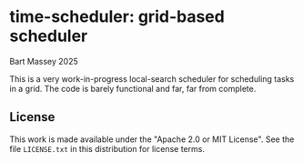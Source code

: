 # time-scheduler: grid-based scheduler
Bart Massey 2025

This is a very work-in-progress local-search scheduler for
scheduling tasks in a grid. The code is barely functional
and far, far from complete.

## License

This work is made available under the "Apache 2.0 or MIT
License". See the file `LICENSE.txt` in this distribution for
license terms.
